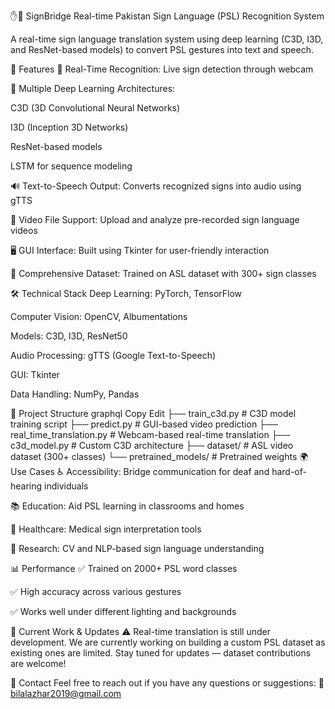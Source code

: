 ✋🤟 SignBridge
Real-time Pakistan Sign Language (PSL) Recognition System

A real-time sign language translation system using deep learning (C3D, I3D, and ResNet-based models) to convert PSL gestures into text and speech.

🚀 Features
🔴 Real-Time Recognition: Live sign detection through webcam

🧠 Multiple Deep Learning Architectures:

C3D (3D Convolutional Neural Networks)

I3D (Inception 3D Networks)

ResNet-based models

LSTM for sequence modeling

🔊 Text-to-Speech Output: Converts recognized signs into audio using gTTS

🎥 Video File Support: Upload and analyze pre-recorded sign language videos

🖥️ GUI Interface: Built using Tkinter for user-friendly interaction

🎯 Comprehensive Dataset: Trained on ASL dataset with 300+ sign classes

🛠️ Technical Stack
Deep Learning: PyTorch, TensorFlow

Computer Vision: OpenCV, Albumentations

Models: C3D, I3D, ResNet50

Audio Processing: gTTS (Google Text-to-Speech)

GUI: Tkinter

Data Handling: NumPy, Pandas

📁 Project Structure
graphql
Copy
Edit
├── train_c3d.py              # C3D model training script
├── predict.py                # GUI-based video prediction
├── real_time_translation.py # Webcam-based real-time translation
├── c3d_model.py              # Custom C3D architecture
├── dataset/                  # ASL video dataset (300+ classes)
└── pretrained_models/        # Pretrained weights
🌍 Use Cases
♿ Accessibility: Bridge communication for deaf and hard-of-hearing individuals

📚 Education: Aid PSL learning in classrooms and homes

🏥 Healthcare: Medical sign interpretation tools

🔬 Research: CV and NLP-based sign language understanding

📊 Performance
✅ Trained on 2000+ PSL word classes

✅ High accuracy across various gestures

✅ Works well under different lighting and backgrounds

🧪 Current Work & Updates
⚠️ Real-time translation is still under development.
We are currently working on building a custom PSL dataset as existing ones are limited.
Stay tuned for updates — dataset contributions are welcome!

📩 Contact
Feel free to reach out if you have any questions or suggestions:
📧 bilalazhar2019@gmail.com

